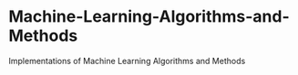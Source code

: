 # Machine-Learning-Algorithms-and-Methods
Implementations of Machine Learning Algorithms and Methods
